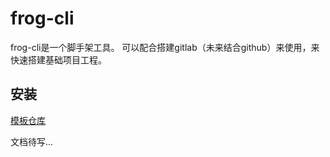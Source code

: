 # frog-cli

frog-cli是一个脚手架工具。
可以配合搭建gitlab（未来结合github）来使用，来快速搭建基础项目工程。

## 安装
[模板仓库](http://git.uedc.nd.com.cn/groups/cube-templates)

文档待写...
